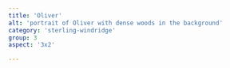 ```yaml
---
title: 'Oliver'
alt: 'portrait of Oliver with dense woods in the background'
category: 'sterling-windridge'
group: 3
aspect: '3x2'

---
```

